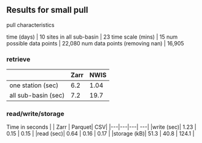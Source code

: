 ## Results for small pull
pull characteristics

time (days) | 10
sites in all sub-basin | 23
time scale (mins) | 15
num possible data points | 22,080
num data points (removing nan) | 16,905

### retrieve
| | Zarr | NWIS|
|---|---|---|
|one station (sec)| 6.2 | 1.04| 
|all sub-basin (sec)| 7.2 | 19.7|  

### read/write/storage
Time in seconds
| | Zarr | Parquet| CSV|
|---|---|---| ---|
|write (sec)| 1.23 | 0.15 | 0.15 | 
|read (sec)| 0.64 | 0.16 | 0.17 | 
|storage (kB)| 51.3 | 40.8 | 124.1 | 


